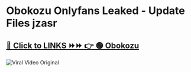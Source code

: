 
 # Obokozu Onlyfans Leaked - Update Files jzasr

## <h2><a href="https://clipsfans.com/Obokozu&ref=git">🔗 Click to LINKS ⏩⏩ 👉 🟢 Obokozu </a></h2>

<a href="https://clipsfans.com/Obokozu&ref=git" rel="nofollow" data-target="animated-image.originalLink"><img src="https://i.ibb.co.com/xMMVF88/686577567.gif" alt="Viral Video Original" style="max-width: 100%; display: inline-block;" data-target="animated-image.originalImage"></a>

